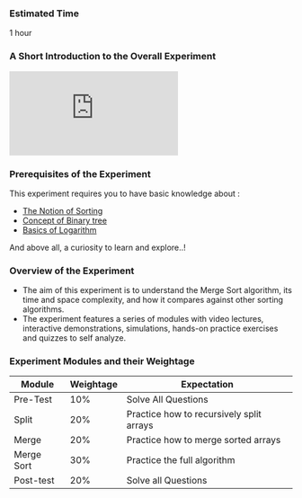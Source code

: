 ### Estimated Time
1 hour

### A Short Introduction to the Overall Experiment
<iframe src="https://www.youtube.com/embed/tX4ncWkh5wk" frameborder="0" allow="autoplay; encrypted-media" allowfullscreen></iframe>

### Prerequisites of the Experiment

This experiment requires you to have basic knowledge about :

   - [The Notion of Sorting](https://en.wikipedia.org/wiki/Sorting_algorithm)
   - [Concept of Binary tree](https://en.wikipedia.org/wiki/Binary_tree)
   - [Basics of Logarithm](https://en.wikipedia.org/wiki/Logarithm)

And above all, a curiosity to learn and explore..!

### Overview of the Experiment

- The aim of this experiment is to understand the Merge Sort algorithm, its time and space complexity, and how it compares against other sorting algorithms.
- The experiment features a series of modules with video lectures, interactive demonstrations, simulations, hands-on practice exercises and quizzes to self analyze.

### Experiment Modules and their Weightage

| Module  |Weightage  | Expectation  |   
|--------|----------|-----------------| 
| Pre-Test  | 10%  |Solve All Questions   |  
|Split   |20%   | Practice how to recursively split arrays  |  
|Merge   |  20% | Practice how to merge sorted arrays  |   
| Merge Sort  |30%   |  Practice the full algorithm | 
|  Post-test 	 |  20% | Solve all Questions  | 



